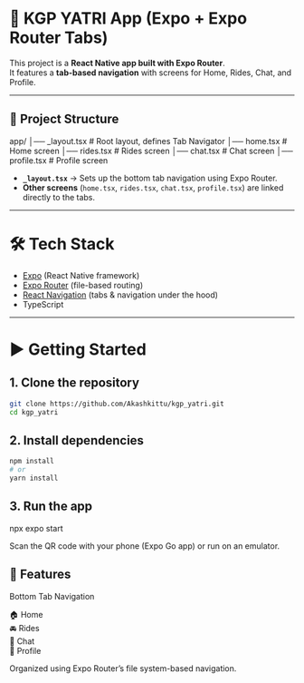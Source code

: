 # 🚖 KGP YATRI App (Expo + Expo Router Tabs)

This project is a **React Native app built with Expo Router**.  
It features a **tab-based navigation** with screens for Home, Rides, Chat, and Profile.  

---

## 📂 Project Structure
app/
│── _layout.tsx       # Root layout, defines Tab Navigator
│── home.tsx          # Home screen
│── rides.tsx         # Rides screen
│── chat.tsx          # Chat screen
│── profile.tsx       # Profile screen

- **`_layout.tsx`** → Sets up the bottom tab navigation using Expo Router.  
- **Other screens** (`home.tsx`, `rides.tsx`, `chat.tsx`, `profile.tsx`) are linked directly to the tabs.  

---

# 🛠️ Tech Stack

- [Expo](https://expo.dev/) (React Native framework)  
- [Expo Router](https://expo.github.io/router) (file-based routing)  
- [React Navigation](https://reactnavigation.org/) (tabs & navigation under the hood)  
- TypeScript  

---

# ▶️ Getting Started

## 1. Clone the repository
```bash
git clone https://github.com/Akashkittu/kgp_yatri.git
cd kgp_yatri
```
## 2. Install dependencies
```bash
npm install
# or
yarn install
```

## 3. Run the app
npx expo start

Scan the QR code with your phone (Expo Go app) or run on an emulator.

## 📱 Features
Bottom Tab Navigation

🏠 Home  
🚘 Rides  
💬 Chat  
👤 Profile  

Organized using Expo Router’s file system-based navigation.


